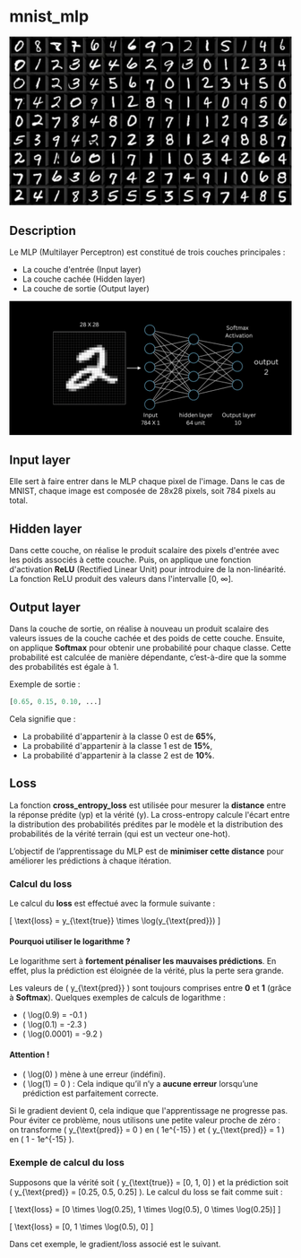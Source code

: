 # mnist_mlp

![Mnist](image-1.png)

## Description

Le MLP (Multilayer Perceptron) est constitué de trois couches principales :
- La couche d'entrée (Input layer)
- La couche cachée (Hidden layer)
- La couche de sortie (Output layer)

![MLP](image.png)

## Input layer
Elle sert à faire entrer dans le MLP chaque pixel de l'image. Dans le cas de MNIST, chaque image est composée de 28x28 pixels, soit 784 pixels au total.

## Hidden layer
Dans cette couche, on réalise le produit scalaire des pixels d'entrée avec les poids associés à cette couche. Puis, on applique une fonction d'activation **ReLU** (Rectified Linear Unit) pour introduire de la non-linéarité. 
La fonction ReLU produit des valeurs dans l'intervalle [0, ∞].

## Output layer
Dans la couche de sortie, on réalise à nouveau un produit scalaire des valeurs issues de la couche cachée et des poids de cette couche. Ensuite, on applique **Softmax** pour obtenir une probabilité pour chaque classe. Cette probabilité est calculée de manière dépendante, c’est-à-dire que la somme des probabilités est égale à 1.

Exemple de sortie :
```python
[0.65, 0.15, 0.10, ...]
```
Cela signifie que :
- La probabilité d'appartenir à la classe 0 est de **65%**,
- La probabilité d'appartenir à la classe 1 est de **15%**,
- La probabilité d'appartenir à la classe 2 est de **10%**.

## Loss

La fonction **cross_entropy_loss** est utilisée pour mesurer la **distance** entre la réponse prédite (yp) et la vérité (y). La cross-entropy calcule l'écart entre la distribution des probabilités prédites par le modèle et la distribution des probabilités de la vérité terrain (qui est un vecteur one-hot).

L’objectif de l’apprentissage du MLP est de **minimiser cette distance** pour améliorer les prédictions à chaque itération.

### Calcul du loss
Le calcul du **loss** est effectué avec la formule suivante :

\[
\text{loss} = y_{\text{true}} \times \log(y_{\text{pred}})
\]

#### Pourquoi utiliser le logarithme ?
Le logarithme sert à **fortement pénaliser les mauvaises prédictions**. En effet, plus la prédiction est éloignée de la vérité, plus la perte sera grande.

Les valeurs de \( y_{\text{pred}} \) sont toujours comprises entre **0** et **1** (grâce à **Softmax**). Quelques exemples de calculs de logarithme :

- \( \log(0.9) = -0.1 \)
- \( \log(0.1) = -2.3 \)
- \( \log(0.0001) = -9.2 \)

#### Attention !
- \( \log(0) \) mène à une erreur (indéfini).
- \( \log(1) = 0 \) : Cela indique qu’il n’y a **aucune erreur** lorsqu’une prédiction est parfaitement correcte.

Si le gradient devient 0, cela indique que l'apprentissage ne progresse pas. Pour éviter ce problème, nous utilisons une petite valeur proche de zéro : on transforme \( y_{\text{pred}} = 0 \) en \( 1e^{-15} \) et \( y_{\text{pred}} = 1 \) en \( 1 - 1e^{-15} \).

### Exemple de calcul du loss

Supposons que la vérité soit \( y_{\text{true}} = [0, 1, 0] \) et la prédiction soit \( y_{\text{pred}} = [0.25, 0.5, 0.25] \). Le calcul du loss se fait comme suit :

\[
\text{loss} = [0 \times \log(0.25), 1 \times \log(0.5), 0 \times \log(0.25)]
\]

\[
\text{loss} = [0, 1 \times \log(0.5), 0]
\]

Dans cet exemple, le gradient/loss associé est le suivant.